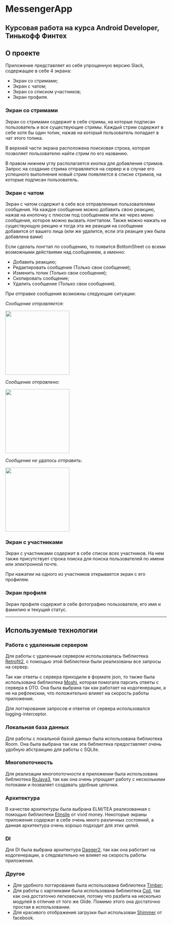 # MessengerApp

## Курсовая работа на курса Android Developer, Тинькофф Финтех

## **О проекте**

Приложение представляет из себя упрощенную версию Slack, содержащее в себе 4 экрана:

- Экран со стримами;
- Экран с чатом;
- Экран со списком участников;
- Экран профиля.

### **Экран со стримами**

Экран со стримами содержит в себе стримы, на которые подписан пользователь и все существующие стримы. Каждый стрим содержит в себе хотя бы один топик, нажав на который пользователь попадает в чат этого топика.

В верхней части экрана расположена поисковая строка, которая позволяет пользователю найти стрим по его названию.

В правом нижнем углу располагается кнопка для добавления стримов. Запрос на создание стрима отправляется на сервер и в случае его успешного выполнения новый стрим появляется в списке стримов, на которые подписан пользователь.

### **Экран с чатом**

Экран с чатом содержит в себе все отправленные пользователями сообщения. На каждое сообщение можно добавить свою реакцию, нажав на кнопочку с плюсом под сообщением или же через меню сообщения, которое можно вызвать лонгтапом. Также можно нажать на существующую рекцию и тогда эта же реакция на сообщение добавится от вашего лица (или же удалится, если эта реакция уже была добавлена вами)

Если сделать лонгтап по сообщению, то появится BottomSheet со всеми возможными действиями над сообщением, а именно:

- Добавить реакцию;
- Редактировать сообщение (Только свои сообщения);
- Изменить топик (Только свои сообщения);
- Скопировать сообщение;
- Удалить сообщение (Только свои сообщения).

При отправке сообщения возможны следующие ситуации:

*Сообщение отправляется*:

<img src="https://user-images.githubusercontent.com/53127411/149842827-2daccadc-c069-4575-a364-8997c9d8649f.png" height="200">

*Сообщение отправлено*:

<img src="https://user-images.githubusercontent.com/53127411/149842557-748ede3c-3d77-493d-8afb-b0b3e1149680.png" height="200">

*Сообщение не удалось отправить*:

<img src="https://user-images.githubusercontent.com/53127411/149842858-35a14872-fe03-4bee-9f98-f5078300da63.png" height="200">

### **Экран с участниками**

Экран с участниками содержит в себе список всех участников. На нем также присутствует строка поиска для поиска пользователей по имени или электронной почте.

При нажатии на одного из участников открывается экран с его профилем.

### **Экран профиля**

Экран профиля содержит в себе фотографию пользователя, его имя и фамилию и текущий статус.

___

## Используемые технологии

### **Работа с удаленным сервером**

Для работы с удаленным сервером использовалась библиотека [Retrofit2](https://github.com/square/retrofit), с помощью этой библиотеки были реализованы все запросы на сервер.

Так как ответы с сервера приходили в формате json, то также была использована библиотека [Moshi](https://github.com/square/moshi), которая помогала парсить ответы с сервера в DTO. Она была выбрана так как работает на кодогенерации, а не на рефлекскии, что положительно влияет на скорость работы приложения.

Для логгирования запросов и ответов от сервера использовался logging-interceptor.

### **Локальная база данных**

Для работы с локальной базой данных была использована библиотека Room. Она была выбрана так как эта библиотека предоставляет очень удобную абстракцию для работы с SQLite.

### **Многопоточность**

Для реализации многопоточности в приложении была использована библиотека [RxJava3](https://github.com/ReactiveX/RxJava), так как она очень упрощает работу с несколькими потоками и позваляет создавать удобные цепочки.

### **Архитектура**

В качестве архитектуры была выбрана ELM/TEA реализованная с помощью библиотеки [Elmslie](https://github.com/vivid-money/elmslie) от vivid money. Некоторые экраны приложения содержат в себе очень много различных состояний, а данная архитектура очень хорошо подходит для этих целей.

### **DI**

Для DI была выбрана архитектура [Dagger2](https://github.com/google/dagger), так как она работает на кодогенерации, а следовательно не влияет на скорость работы приложения.

### **Другое**

- Для удобного логгирования была использована библиотека [Timber](https://github.com/JakeWharton/timber);
- Для работы с картинками была использована библиотека [Coil](https://github.com/coil-kt/coil), так как она достаточно легковесная, потому что разбита на несколько модулей в отличие от того же Glide. Помимо этого она достаточно простая в использовании.
- Для красивого отображения загрузки был использован [Shimmer](https://github.com/facebook/shimmer-android) от facebook.
